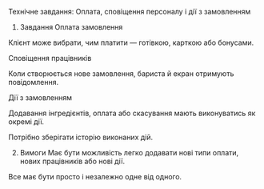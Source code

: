 Технічне завдання: Оплата, сповіщення персоналу і дії з замовленням

1. Завдання
   Оплата замовлення

Клієнт може вибрати, чим платити — готівкою, карткою або бонусами.

Сповіщення працівників

Коли створюється нове замовлення, бариста й екран отримують повідомлення.

Дії з замовленням

Додавання інгредієнтів, оплата або скасування мають виконуватись як окремі дії.

Потрібно зберігати історію виконаних дій.

2. Вимоги
   Має бути можливість легко додавати нові типи оплати, нових працівників або нові дії.

Все має бути просто і незалежно одне від одного.
